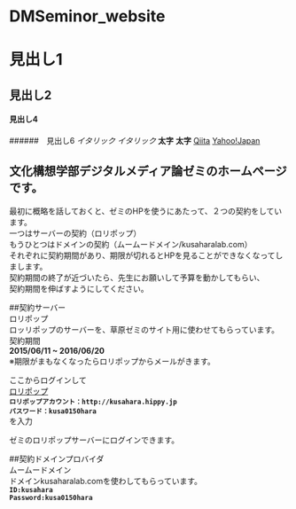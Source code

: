 # DMSeminor_website

# 見出し1
## 見出し2
#### 見出し4
######　見出し6
*イタリック*
_イタリック_
**太字**
__太字__
[Qiita](http://qiita.com/)
[Yahoo!Japan](http://www.yahoo.co.jp/)

## 文化構想学部デジタルメディア論ゼミのホームページです。  
  
最初に概略を話しておくと、ゼミのHPを使うにあたって、２つの契約をしています。  
一つはサーバーの契約（ロリポップ）  
もうひとつはドメインの契約（ムームードメイン/kusaharalab.com）  
それぞれに契約期間があり、期限が切れるとHPを見ることができなくなってしまします。  
契約期間の終了が近づいたら、先生にお願いして予算を動かしてもらい、  
契約期間を伸ばすようにしてください。   


##契約サーバー  
ロリポップ  
ロッリポップのサーバーを、草原ゼミのサイト用に使わせてもらっています。
契約期間  
**2015/06/11 ~ 2016/06/20**  
※期限がまもなくなったらロリポップからメールがきます。  
  
ここからログインして  
[ロリポップ](https://user.lolipop.jp/)  
**`ロリポップアカウント：http://kusahara.hippy.jp`**  
**`パスワード：kusa0150hara`**  
を入力  
  
ゼミのロリポップサーバーにログインできます。  
  
  
##契約ドメインプロバイダ  
ムームードメイン  
ドメインkusaharalab.comを使わしてもらっています。  
**`ID:kusahara`**  
**`Password:kusa0150hara`**  
  
